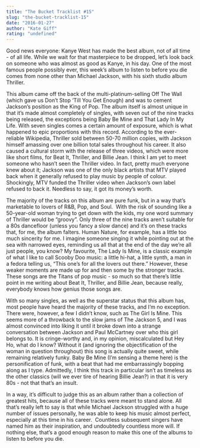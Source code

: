 ```yaml
---
title: "The Bucket Tracklist #15"
slug: "the-bucket-tracklist-15"
date: "2016-01-27"
author: "Kate Giff"
rating: "undefined"
---
```


Good news everyone: Kanye West has made the best album, not of all time - of all life. While we wait for that masterpiece to be dropped, let’s look back on someone who was almost as good as Kanye, in his day. One of the most famous people possibly ever, this week’s album to listen to before you die comes from none other than Michael Jackson, with his sixth studio album Thriller.

This album came off the back of the multi-platinum-selling Off The Wall (which gave us Don’t Stop ‘Till You Get Enough) and was to cement Jackson’s position as the King of Pop. The album itself is almost unique in that it’s made almost completely of singles, with seven out of the nine tracks being released, the exceptions being Baby Be Mine and That Lady In My Life. With seven singles comes a certain amount of exposure, which is what happened to epic proportions with this record. According to the ever-reliable Wikipedia, Thriller sold between 50-70 million copies, with Jackson himself amassing over one billion total sales throughout his career. It also caused a cultural storm with the release of three videos, which were more like short films, for Beat It, Thriller, and Billie Jean. I think I am yet to meet someone who hasn’t seen the Thriller video. In fact, pretty much everyone knew about it; Jackson was one of the only black artists that MTV played back when it generally refused to play music by people of colour. Shockingly, MTV funded the Thriller video when Jackson’s own label refused to back it. Needless to say, it got its money’s worth.

The majority of the tracks on this album are pure funk, but in a way that’s marketable to lovers of R&B, Pop, and Soul.  With the risk of sounding like a 50-year-old woman trying to get down with the kids, my one word summary of Thriller would be “groovy”. Only three of the nine tracks aren’t suitable for a 80s dancefloor (unless you fancy a slow dance) and it’s on these tracks that, for me, the album falters. Human Nature, for example, has a little too much sincerity for me. I imagine someone singing it while pointing out at the sea with narrowed eyes, reminding us all that at the end of the day we’re all just people, you know? My favourite, The Lady Is Mine, is a classic example of what I like to call Scooby Doo music: a little hi-hat, a little synth, a man in a fedora telling us, “This one’s for all the lovers out there.” However, these weaker moments are made up for and then some by the stronger tracks. These songs are the Titans of pop music - so much so that there’s little point in me writing about Beat It, Thriller, and Billie Jean, because really, everybody knows how genius those songs are.

With so many singles, as well as the superstar status that this album has, most people have heard the majority of these tracks, and I’m no exception. There were, however, a few I didn’t know, such as The Girl Is Mine. This seems more of a throwback to the slow jams of The Jackson 5, and I was almost convinced into liking it until it broke down into a strange conversation between Jackson and Paul McCartney over who this girl belongs to. It is cringe-worthy and, in my opinion, miscalculated but Hey Ho, what do I know? Without it (and ignoring the objectification of the woman in question throughout) this song is actually quite sweet, while remaining relatively funky. Baby Be Mine (I’m sensing a theme here) is the personification of funk, with a beat that had me embarrassingly bopping along as I type. Admittedly, I think this track in particular isn’t as timeless as the other classics (will we ever tire of hearing Billie Jean?) in that it is very 80s - not that that’s an insult.

In a way, it’s difficult to judge this as an album rather than a collection of greatest hits, because all of these tracks were meant to stand alone. All that’s really left to say is that while Michael Jackson struggled with a huge number of issues personally, he was able to keep his music almost perfect, especially at this time in his career.  Countless subsequent singers have named him as their inspiration, and undoubtedly countless more will. If nothing else, that’s a good enough reason to make this one of the albums to listen to before you die.
